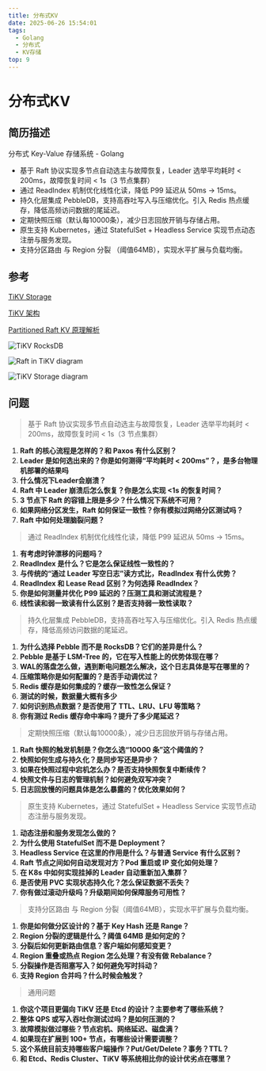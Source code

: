 ```yaml
---
title: 分布式KV
date: 2025-06-26 15:54:01
tags: 
  - Golang
  - 分布式
  - KV存储
top: 9
---
```


# 分布式KV

## 简历描述

分布式 Key-Value 存储系统 - Golang

- 基于 Raft 协议实现多节点自动选主与故障恢复，Leader 选举平均耗时 < 200ms，故障恢复时间 < 1s（3 节点集群）
- 通过 ReadIndex 机制优化线性化读，降低 P99 延迟从 50ms → 15ms。
- 持久化层集成 PebbleDB，支持高吞吐写入与压缩优化。引入 Redis 热点缓存，降低高频访问数据的尾延迟。
- 定期快照压缩（默认每10000条），减少日志回放开销与存储占用。
- 原生支持 Kubernetes，通过 StatefulSet + Headless Service 实现节点动态注册与服务发现。
- 支持分区路由 与 Region 分裂 （阈值64MB），实现水平扩展与负载均衡。

## 参考

[TiKV Storage](https://tikv.org/docs/6.1/reference/architecture/storage/)

[TiKV 架构](https://docs.pingcap.com/zh/tidb/stable/rocksdb-overview/)

[Partitioned Raft KV 原理解析](https://cloud.tencent.com/developer/article/2287341)

![TiKV RocksDB](https://docs-download.pingcap.com/media/images/docs-cn/tikv-rocksdb.png)

![Raft in TiKV diagram](https://tikv.org/img/docs/tikv-storage-1.png)

![TiKV Storage diagram](https://tikv.org/img/docs/tikv-storage-3.png)

## 问题

> 基于 Raft 协议实现多节点自动选主与故障恢复，Leader 选举平均耗时 < 200ms，故障恢复时间 < 1s（3 节点集群）

1. **Raft 的核心流程是怎样的？和 Paxos 有什么区别？**
2. **Leader 是如何选出来的？你是如何测得“平均耗时 < 200ms”？，是多台物理机部署的结果吗**
3. **什么情况下Leader会崩溃？**
4. **Raft 中 Leader 崩溃后怎么恢复？你是怎么实现 <1s 的恢复时间？**
5. **3 节点下 Raft 的容错上限是多少？什么情况下系统不可用？**
6. **如果网络分区发生，Raft 如何保证一致性？你有模拟过网络分区测试吗？**
7. **Raft 中如何处理脑裂问题？**

> 通过 ReadIndex 机制优化线性化读，降低 P99 延迟从 50ms → 15ms。

1. **有考虑时钟漂移的问题吗？**
2. **ReadIndex 是什么？它是怎么保证线性一致性的？**
3. **与传统的“通过 Leader 写空日志”读方式比，ReadIndex 有什么优势？**
4. **ReadIndex 和 Lease Read 区别？为何选择 ReadIndex？**
5. **你是如何测量并优化 P99 延迟的？压测工具和测试流程是？**
6. **线性读和弱一致读有什么区别？是否支持弱一致性读取？**

> 持久化层集成 PebbleDB，支持高吞吐写入与压缩优化。引入 Redis 热点缓存，降低高频访问数据的尾延迟。

1. **为什么选择 Pebble 而不是 RocksDB？它们的差异是什么？**
2. **Pebble 是基于 LSM-Tree 的，它在写入性能上的优势体现在哪？**
3. **WAL的落盘怎么做，遇到断电问题怎么解决，这个日志具体是写在哪里的？**
4. **压缩策略你是如何配置的？是否手动调优过？**
5. **Redis 缓存是如何集成的？缓存一致性怎么保证？**
6. **测试的时候，数据量大概有多少**
7. **如何识别热点数据？是否使用了 TTL、LRU、LFU 等策略？**
8. **你有测过 Redis 缓存命中率吗？提升了多少尾延迟？**

> 定期快照压缩（默认每10000条），减少日志回放开销与存储占用。

1. **Raft 快照的触发机制是？你怎么选“10000 条”这个阈值的？**
2. **快照如何生成与持久化？是同步写还是异步？**
3. **如果在快照过程中宕机怎么办？是否支持快照恢复中断续传？**
4. **快照文件与日志的管理机制？如何避免双写冲突？**
5. **日志回放慢的问题具体是怎么暴露的？优化效果如何？**

> 原生支持 Kubernetes，通过 StatefulSet + Headless Service 实现节点动态注册与服务发现。

1. **动态注册和服务发现怎么做的？**
2. **为什么使用 StatefulSet 而不是 Deployment？**
3. **Headless Service 在这里的作用是什么？与普通 Service 有什么区别？**
4. **Raft 节点之间如何自动发现对方？Pod 重启或 IP 变化如何处理？**
5. **在 K8s 中如何实现挂掉的 Leader 自动重新加入集群？**
6. **是否使用 PVC 实现状态持久化？怎么保证数据不丢失？**
7. **你有做过滚动升级吗？升级期间如何保障服务可用性？**

> 支持分区路由 与 Region 分裂（阈值64MB），实现水平扩展与负载均衡。

1. **你是如何做分区设计的？基于 Key Hash 还是 Range？**
2. **Region 分裂的逻辑是什么？阈值 64MB 是如何定的？**
3. **分裂后如何更新路由信息？客户端如何感知变更？**
4. **Region 重叠或热点 Region 怎么处理？有没有做 Rebalance？**
5. **分裂操作是否阻塞写入？如何避免写时抖动？**
6. **支持 Region 合并吗？什么时候会触发？**

> 通用问题

1. **你这个项目更偏向 TiKV 还是 Etcd 的设计？主要参考了哪些系统？**
2. **整体 QPS 或写入吞吐你测试过吗？是如何压测的？**
3. **故障模拟做过哪些？节点宕机、网络延迟、磁盘满？**
4. **如果现在扩展到 100+ 节点，有哪些设计需要调整？**
5. **这个系统目前支持哪些客户端操作？Put/Get/Delete？事务？TTL？**
6. **和 Etcd、Redis Cluster、TiKV 等系统相比你的设计优劣点在哪里？**
